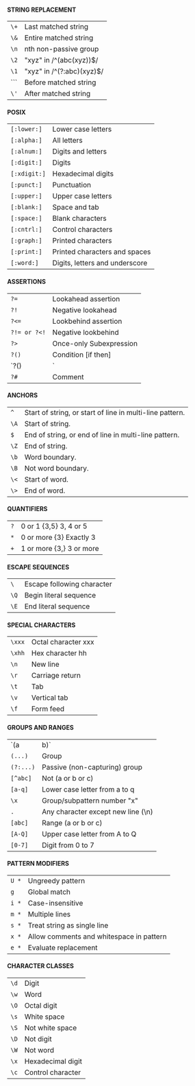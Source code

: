 #### STRING REPLACEMENT
|||
|-|-|
`\+`|Last matched string
`\&`|Entire matched string
`\n`|nth non-passive group
`\2`|"­xyz­" in /^(abc(xyz))$/
`\1`|"­xyz­" in /^(?:abc)(xyz)$/
`\``|Before matched string
`\'`|After matched string
#### POSIX
|||
|-|-|
`[:lower:]`|Lower case letters
`[:alpha:]`|All letters
`[:alnum:]`|Digits and letters
`[:digit:]`|Digits
`[:xdigit:]`|Hexade­cimal digits
`[:punct:]`|Punctu­ation
`[:upper:]`|Upper case letters
`[:blank:]`|Space and tab
`[:space:]`|Blank characters
`[:cntrl:]`|Control characters
`[:graph:]`|Printed characters
`[:print:]`|Printed characters and spaces
`[:word:]`|Digits, letters and underscore
#### ASSERTIONS
|||
|-|-|
`?=`|Lookahead assertion
`?!`|Negative lookahead
`?<=`|Lookbehind assertion
`?!= or ?<!`|Negative lookbehind
`?>`|Once-only Subexp­ression
`?()`|Condition [if then]
`?()|`|Condition [if then else]
`?#`|Comment
#### ANCHORS
|||
|-|-|
`^`|Start of string, or start of line in multi-line pattern.
`\A`|Start of string.
`$`|End of string, or end of line in multi-line pattern.
`\Z`|End of string.
`\b`|Word boundary.
`\B`|Not word boundary.
`\<`|Start of word.
`\>`|End of word.
#### QUANTIFIERS
|||
|-|-|
`?`|0 or 1 {3,5} 3, 4 or 5
`*`|0 or more {3} Exactly 3
`+`|1 or more {3,} 3 or more
#### ESCAPE SEQUENCES
|||
|-|-|
`\`|Escape following character
`\Q`|Begin literal sequence
`\E`|End literal sequence
#### SPECIAL CHARACTERS
|||
|-|-|
`\xxx`|Octal character xxx
`\xhh`|Hex character hh
`\n`|New line
`\r`|Carriage return
`\t`|Tab
`\v`|Vertical tab
`\f`|Form feed
#### GROUPS AND RANGES
|||
|-|-|
`(a|b)`|a or b
`(...)`|Group
`(?:...)`|Passive (non-capturing) group
`[^abc]`|Not (a or b or c)
`[a-q]`|Lower case letter from a to q
`\x`|Group/­sub­pattern number "­x"
`.`|Any character except new line (\n)
`[abc]`|Range (a or b or c)
`[A-Q]`|Upper case letter from A to Q
`[0-7]`|Digit from 0 to 7
#### PATTERN MODIFIERS
|||
|-|-|
`U *`|Ungreedy pattern
`g`|Global match
`i *`|Case-insensitive
`m *`|Multiple lines
`s *`|Treat string as single line
`x *`|Allow comments and whitespace in pattern
`e *`|Evaluate replac­ement
#### CHARACTER CLASSES
|||
|-|-|
`\d`|Digit
`\w`|Word
`\O`|Octal digit
`\s`|White space
`\S`|Not white space
`\D`|Not digit
`\W`|Not word
`\x`|Hexade­cimal digit
`\c`|Control character
